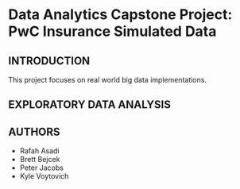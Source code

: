 # Data Analytics Capstone Project: PwC Insurance Simulated Data

INTRODUCTION
------------

This project focuses on real world big data implementations.

EXPLORATORY DATA ANALYSIS
-------------------------


AUTHORS
-------
* Rafah Asadi
* Brett Bejcek
* Peter Jacobs
* Kyle Voytovich
